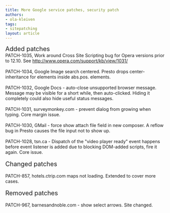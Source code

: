 ```yaml
---
title: More Google service patches, security patch
authors:
- ola-kleiven
tags:
- sitepatching
layout: article
---
```

<span style="font-size: 140%">Added patches</span><br/>PATCH-1035, Work around Cross Site Scripting bug for Opera versions prior to 12.10. See <a href="http://www.opera.com/support/kb/view/1031/" target="_blank">http://www.opera.com/support/kb/view/1031/</a><br/><br/>PATCH-1034, Google Image search centered. Presto drops center-inheritance for elements inside abs.pos. elements.<br/><br/>PATCH-1032, Google Docs - auto-close unsupported browser message. Message may be visible for a short while, then auto-clicked. Hiding it completely could also hide useful status messages.<br/><br/>PATCH-1031, surveymonkey.com - prevent dialog from growing when typing. Core margin issue. <br/><br/>PATCH-1030, GMail - force show attach file field in new composer. A reflow bug in Presto causes the file input not to show up.<br/><br/>PATCH-1028, tsn.ca - Dispatch of the &quot;video player ready&quot; event happens before event listener is added due to blocking DOM-added scripts, fire it again. Core issue.<br/><br/><span style="font-size: 140%">Changed patches</span><br/><br/>PATCH-857, hotels.ctrip.com maps not loading. Extended to cover more cases.<br/><br/><span style="font-size: 140%">Removed patches</span><br/><br/>PATCH-967, barnesandnoble.com - show select arrows. Site changed.
